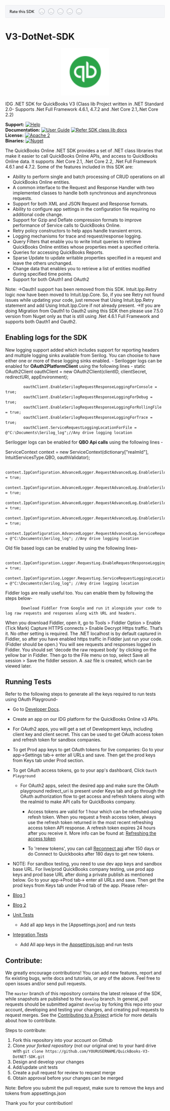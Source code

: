 [![SDK Banner](views/SDK.png)][ss1]

V3-DotNet-SDK
=============
<p align="center">
    <img src="./os-project-logo.svg" width="150" alt="Logo"/>
</p>
IDG .NET SDK for QuickBooks V3
(Class lib Project written in .NET Standard 2.0- Supports .Net Full Framework 4.6.1, 4.7.2 and .Net Core 2.1,.Net Core 2.2)

**Support:** [![Help](https://img.shields.io/badge/Support-Intuit%20Developer-blue.svg)](https://help.developer.intuit.com/s/) <br/>
**Documentation:** [![User Guide](https://img.shields.io/badge/User%20Guide-SDK%20docs-blue.svg)](https://developer.intuit.com/app/developer/qbo/docs/develop/sdks-and-samples-collections/net) [![Refer SDK class lib docs](https://img.shields.io/badge/Class%20Lib%20Docs-.Net%20SDK-blue.svg)](https://developer-static.intuit.com/SDKDocs/QBV3Doc/IPPDotNetDevKitV3/html/5ca993d2-af77-d050-e246-681e5983b440.htm)<br/>
**License:** [![Apache 2](http://img.shields.io/badge/license-Apache%202-brightgreen.svg)](http://www.apache.org/licenses/LICENSE-2.0) <br/>
**Binaries:** [![Nuget](https://img.shields.io/badge/Nuget-10.0.0.2-blue.svg)](https://www.nuget.org/packages/IppDotNetSdkForQuickBooksApiV3)<br/>


The QuickBooks Online .NET SDK provides a set of .NET class libraries that make it easier to call QuickBooks Online APIs, and access to QuickBooks Online data. It supports .Net Core 2.1, .Net Core 2.2, .Net Full Framework 4.6.1 and 4.7.2. Some of the features included in this SDK are:

* Ability to perform single and batch processing of CRUD operations on all QuickBooks Online entities.
* A common interface to the Request and Response Handler with two implemented classes to handle both synchronous and asynchronous requests.
* Support for both XML and JSON Request and Response formats.
* Ability to configure app settings in the configuration file requiring no additional code change.
* Support for Gzip and Deflate compression formats to improve performance of Service calls to QuickBooks Online.
* Retry policy constructors to help apps handle transient errors.
* Logging mechanisms for trace and request/response logging.
* Query Filters that enable you to write Intuit queries to retrieve QuickBooks Online entities whose properties meet a specified criteria.
* Queries for accessing QuickBooks Reports.
* Sparse Update to update writable properties specified in a request and leave the others unchanged.
* Change data that enables you to retrieve a list of entities modified during specified time points.
* Support for both OAuth1 and OAuth2

Note: 
->Oauth1 support has been removed from this SDK. Intuit.Ipp.Retry logic now have been moved to Intuit.Ipp.Core. So, if you see Retry not found issues while updating your code, just remove that Using Intuit.Ipp.Retry statement and add Using Intuit.Ipp.Core if not already present.
->If you are doing Migration from Oauth1 to Oauth2 using this SDK then please use 7.5.0 version from Nuget only as that is still using .Net 4.6.1 Full Framework and supports both Oauth1 and Oauth2.

## Enabling logs for the SDK
New logging support added which includes support for reporting headers and multiple logging sinks available from Serilog. You can chooise to have either one or more of these logging sinks enabled. -
Serilogger logs can be enabled for **OAuth2PlatformClient** using the following lines -
 static OAuth2Client oauthClient = new OAuth2Client(clientID, clientSecret, redirectURI, appEnvironment);
 
 
            oauthClient.EnableSerilogRequestResponseLoggingForConsole = true;
            oauthClient.EnableSerilogRequestResponseLoggingForDebug = true;
            oauthClient.EnableSerilogRequestResponseLoggingForRollingFile = true;
            oauthClient.EnableSerilogRequestResponseLoggingForTrace = true;
            oauthClient.ServiceRequestLoggingLocationForFile = @"C:\Documents\Serilog_log";//Any drive logging location
            
            
Serilogger logs can be enabled for **QBO Api calls** using the following lines -

ServiceContext context = new ServiceContext(dictionary["realmId"], IntuitServicesType.QBO, oauthValidator);

            context.IppConfiguration.AdvancedLogger.RequestAdvancedLog.EnableSerilogRequestResponseLoggingForRollingFile = true;
            context.IppConfiguration.AdvancedLogger.RequestAdvancedLog.EnableSerilogRequestResponseLoggingForConsole = true;
            context.IppConfiguration.AdvancedLogger.RequestAdvancedLog.EnableSerilogRequestResponseLoggingForTrace = true;
            context.IppConfiguration.AdvancedLogger.RequestAdvancedLog.EnableSerilogRequestResponseLoggingForDebug = true;
            context.IppConfiguration.AdvancedLogger.RequestAdvancedLog.ServiceRequestLoggingLocationForFile = @"C:\Documents\Serilog_log"; //Any drive logging location
            
Old file based logs can be enabled by using the following lines-
 
            context.IppConfiguration.Logger.RequestLog.EnableRequestResponseLogging = true;
            context.IppConfiguration.Logger.RequestLog.ServiceRequestLoggingLocation = @"C:\Documents\Serilog_log"; //Any drive logging location
            
Fiddler logs are really useful too. You can enable them by following the steps below-

           Download Fiddler from Google and run it alongside your code to log raw requests and responses along with URL and headers.
When you download Fiddler, open it, go to Tools > Fiddler Option > Enable (Tick Mark) Capture HTTPS connects > Enable Decrypt Https traffic. That’s it. No other setting is required. The .NET localhost is by default captured in Fiddler, so after you have enabled https traffic in Fiddler just run your code. (Fiddler should be open.) You will see requests and responses logged in Fiddler.
You should set 'decode the raw request body' by clicking on the yellow bar in Fiddler. Then go to the File menu on top, select Save all session > Save the fiddler session. A .saz file is created, which can be viewed later.


## Running Tests

Refer to the following steps to generate all the keys required to run tests using OAuth Playground-
  
* Go to [Developer Docs](https://developer.intuit.com/). 
* Create an app on our IDG platform for the QuickBooks Online v3 APIs. 
* For OAuth2 apps, you will get a set of Development keys, including client key and client secret. This can be used to get OAuth access token and refresh token for sandbox companies.  

* To get Prod app keys to get OAuth tokens for live companies: Go to your app->Settings tab-> enter all URLs and save. Then get the prod keys from Keys tab under Prod section. 
* To get OAuth access tokens, go to your app's dashboard, Click `Oauth Playground`
    * For OAuth2 apps, select the desired app and make sure the OAuth playground redirect_uri is present under Keys tab and go through the OAuth authorization flow to get access and refresh tokens along with the realmid to make API calls for QuickBooks company. 
      * Access tokens are valid for 1 hour which can be refreshed using refesh token. When you request a fresh access token, always use the refresh token returned in the most recent refreshing access token API response. A refresh token expires 24 hours after you receive it. More info can be found at: [Refreshing the access token](https://developer.intuit.com/docs/00_quickbooks_online/2_build/10_authentication_and_authorization/10_oauth_2.0#/Refreshing_the_access_token)
  
      * To 'renew tokens', you can call [Reconnect api](https://developer.intuit.com/docs/0100_quickbooks_online/0100_essentials/0085_develop_quickbooks_apps/0004_authentication_and_authorization/oauth_management_api) after 150 days or do Connect to Quickbooks after 180 days to get new tokens. 


 * NOTE: For sandbox testing, you need to use dev app keys and sandbox base URL. 
For live/prod QuickBooks company testing, use prod app keys and prod base URL after doing a private publish as mentioned below. 
Go to your app->Prod tab-> enter all URLs and save. Then get the prod keys from Keys tab under Prod tab of the app. 
Please refer- 
  * [Blog 1](https://developer.intuit.com/v2/blog/2014/10/20/changes-to-ipp-app-tokens) 
  * [Blog 2](https://developer.intuit.com/blog/2014/10/24/intuit-developer-now-offers-quickbooks-sandboxes) 


* [Unit Tests](https://github.com/IntuitDeveloper/V3-DotNet-SDK/tree/master/IPPDotNetDevKitCSV3/Code) 
  
  * Add all app keys in the [Appsettings.json] and run tests
    
* [Integration Tests](https://github.com/IntuitDeveloper/V3-DotNet-SDK/tree/master/IPPDotNetDevKitCSV3/Test/Intuit.Ipp.Test)
 
  
  * Add All app keys in the [Appsettings.json](https://github.com/IntuitDeveloper/V3-DotNet-SDK/blob/master/IPPDotNetDevKitCSV3/Test/Intuit.Ipp.Test/SDKV3Test/) and run tests


## Contribute:
We greatly encourage contributions! You can add new features, report and fix existing bugs, write docs and
tutorials, or any of the above. Feel free to open issues and/or send pull requests.

The `master` branch of this repository contains the latest release of the SDK, while snapshots are published to the `develop` branch. In general, pull requests should be submitted against `develop` by forking this repo into your account, developing and testing your changes, and creating pull requests to request merges. See the [Contributing to a Project](https://guides.github.com/activities/contributing-to-open-source/)
article for more details about how to contribute.

Steps to contribute:

1. Fork this repository into your account on Github
2. Clone *your forked repository* (not our original one) to your hard drive with `git clone https://github.com/YOURUSERNAME/QuickBooks-V3-DotNET-SDK.git`
3. Design and develop your changes
4. Add/update unit tests
5. Create a pull request for review to request merge
6. Obtain approval before your changes can be merged

Note: Before you submit the pull request, make sure to remove the keys and tokens from appsettings.json

Thank you for your contribution!

[ss1]: https://help.developer.intuit.com/s/SDKFeedback?cid=1155




